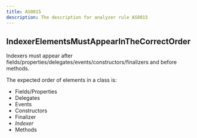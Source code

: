 ```yaml
---
title: AS0015
description: The description for analyzer rule AS0015
---
```

## IndexerElementsMustAppearInTheCorrectOrder

Indexers must appear after fields/properties/delegates/events/constructors/finalizers and before methods.

The expected order of elements in a class is:
- Fields/Properties
- Delegates
- Events
- Constructors
- Finalizer
- *Indexer*
- Methods
